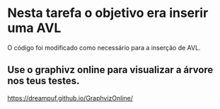 # Nesta tarefa o objetivo era inserir uma AVL

O código foi modificado como necessário para a inserção de AVL.

## Use o graphivz online para visualizar a árvore nos teus testes.

https://dreampuf.github.io/GraphvizOnline/
